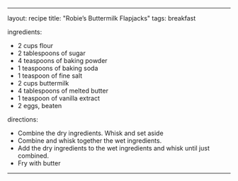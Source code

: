 ---

layout: recipe
title: "Robie’s Buttermilk Flapjacks"
tags: breakfast

ingredients:
- 2 cups flour
- 2 tablespoons of sugar
- 4 teaspoons of baking powder
- 1 teaspoons of baking soda 
- 1 teaspoon of fine salt
- 2 cups buttermilk
- 4 tablespoons of melted butter
- 1 teaspoon of vanilla extract
- 2 eggs, beaten

directions:
- Combine the dry ingredients. Whisk and set aside 
- Combine and whisk together the wet ingredients. 
- Add the dry ingredients to the wet ingredients and whisk until just combined. 
- Fry with butter

---